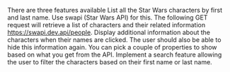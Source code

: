 There are three features available
List all the Star Wars characters by first and last name. Use swapi (Star Wars API) for this. The following GET request will retrieve a list of characters and their related information https://swapi.dev.api/people.
Display additional information about the characters when their names are clicked. The user should also be able to hide this information again. You can pick a couple of properties to show based on what you get from the API.
Implement a search feature allowing the user to filter the characters based on their first name or last name.
